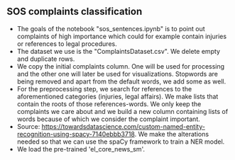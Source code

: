 ## SOS complaints classification

- The goals of the notebook "sos_sentences.ipynb" is to point out complaints of high importance which could for example contain injuries or references to legal procedures.
- The dataset we use is the "ComplaintsDataset.csv". We delete empty and duplicate rows.
- We copy the initial complaints column. One will be used for processing and the other one will later be used for visualizations. Stopwords are being removed and apart from the default words, we add some as well.
- For the preprocessing step, we search for references to the aforementioned categories (injuries, legal affairs). We make lists that contain the roots of those references-words. We only keep the complaints we care about and we build a new column containing lists of words because of which we consider the complaint important.
- Source: https://towardsdatascience.com/custom-named-entity-recognition-using-spacy-7140ebbb3718. We make the alterations needed so that we can use the spaCy framework to train a NER model.
- We load the pre-trained 'el_core_news_sm'. 
